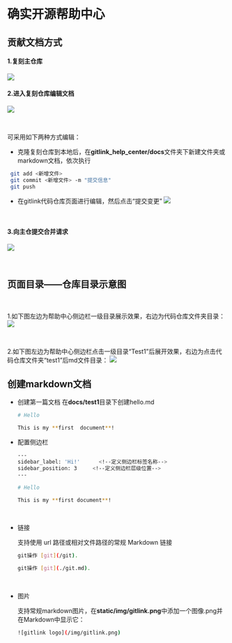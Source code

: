 # 确实开源帮助中心

## 贡献文档方式
#### 1.复刻主仓库
![](https://gitlink.org.cn/api/attachments/412462)
<br/>

#### 2.进入复刻仓库编辑文档
![](https://gitlink.org.cn/api/attachments/412465)

<br/>

可采用如下两种方式编辑：
* 克隆复刻仓库到本地后，在**gitlink_help_center/docs**文件夹下新建文件夹或markdown文档，依次执行
```bash
 git add <新增文件>
 git commit <新增文件> -m "提交信息"
 git push
```
* 在gitlink代码仓库页面进行编辑，然后点击“提交变更”
![](https://gitlink.org.cn/api/attachments/412426)

<br/>

#### 3.向主仓提交合并请求
![](https://gitlink.org.cn/api/attachments/412466)

<br/>

## 页面目录——仓库目录示意图

<br/>

1.如下图左边为帮助中心侧边栏一级目录展示效果，右边为代码仓库文件夹目录：
![](https://gitlink.org.cn/api/attachments/412473)

<br/>

2.如下图左边为帮助中心侧边栏点击一级目录“Test1”后展开效果，右边为点击代码仓库文件夹“test1”后md文件目录：
![](https://gitlink.org.cn/api/attachments/412474)

## 创建markdown文档
* 创建第一篇文档
在**docs/test1**目录下创建hello.md

	```bash
	# Hello
	
	This is my **first  document**!
	```

* 配置侧边栏

	```bash
	---
	sidebar_label: 'Hi!'      <!--定义侧边栏标签名称-->
	sidebar_position: 3     <!--定义侧边栏层级位置-->
	---
	
	# Hello
	
	This is my **first document**!
	```

<br/>

* 链接

	支持使用 url 路径或相对文件路径的常规 Markdown 链接
	```bash
	git操作 [git](/git).
	```
	```bash
	git操作 [git](./git.md).
	```

<br/>

* 图片

	支持常规markdown图片，在**static/img/gitlink.png**中添加一个图像.png并在Markdown中显示它：
	```bash
	![gitlink logo](/img/gitlink.png)
	```


